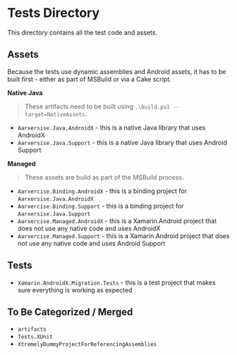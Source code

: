 # Tests Directory

This directory contains all the test code and assets.

## Assets

Because the tests use dynamic assemblies and Android assets, it has to be built
first - either as part of MSBuild or via a Cake script.

**Native Java**

> These artifacts need to be built using 
> `.\build.ps1 --target=NativeAssets`.

 - `Aarxersise.Java.AndroidX` - this is a native Java library that uses
   AndroidX
 - `Aarxersise.Java.Support` - this is a native Java library that uses Android
   Support

**Managed**

> These assets are build as part of the MSBuild process.

 - `Aarxercise.Binding.AndroidX` - this is a binding project for
   `Aarxersise.Java.AndroidX`
 - `Aarxercise.Binding.Support` - this is a binding project for
   `Aarxersise.Java.Support`
 - `Aarxercise.Managed.AndroidX` - this is a Xamarin.Android project that does
   not use any native code and uses AndroidX
 - `Aarxercise.Managed.Support` - this is a Xamarin.Android project that does
   not use any native code and uses Android Support

## Tests

 - `Xamarin.AndroidX.Migration.Tests` - this is a test project that makes sure
   everything is working as expected

## To Be Categorized / Merged

 - `artifacts`
 - `Tests.XUnit`
 - `XtremelyDummyProjectForReferencingAssemblies`
